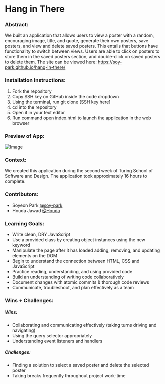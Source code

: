 # Hang in There  

### Abstract:
[//]: <> (Briefly describe what you built and its features. What problem is the app solving? How does this application solve that problem?)

We built an application that allows users to view a poster with a random, encouraging image, title, and quote, generate their own posters, save posters, and view and delete saved posters. This entails that buttons have functionality to switch between views. Users are able to click on posters to store them in the saved posters section, and double-click on saved posters to delete them. The site can be viewed here: https://soy-park.github.io/hang-in-there/

### Installation Instructions:
[//]: <> (What steps does a person have to take to get your app cloned down and running?)

1. Fork the repository 
2. Copy SSH key on GitHub inside the code dropdown
2. Using the terminal, run git clone [SSH key here]
3. cd into the repository
4. Open it in your text editor
5. Run command open index.html to launch the application in the web browser

### Preview of App:
[//]: <> (Provide ONE gif or screenshot of your application - choose the "coolest" piece of functionality to show off.)

![Image](readme-imgs/saved.png)

### Context:
[//]: <> (Give some context for the project here. How long did you have to work on it? How far into the Turing program are you?)

We created this application during the second week of Turing School of Software and Design. The application took approximately 16 hours to complete. 

### Contributors:
[//]: <> (Who worked on this application? Link to their GitHubs.)

- Soyeon Park [@soy-park](https://github.com/soy-park)
- Houda Jawad [@Houda](https://github.com/hjawad22)

### Learning Goals:
[//]: <> (What were the learning goals of this project? What tech did you work with?)

- Write clean, DRY JavaScript
- Use a provided class by creating object instances using the new keyword
- Manipulate the page after it has loaded adding, removing, and updating elements on the DOM
- Begin to understand the connection between HTML, CSS and JavaScript
- Practice reading, understanding, and using provided code
- Build an understanding of writing code collaboratively
- Document changes with atomic commits & thorough code reviews
- Communicate, troubleshoot, and plan effectively as a team

### Wins + Challenges:
[//]: <> (What are 2-3 wins you have from this project? What were some challenges you faced - and how did you get over them?)

##### Wins: 
- Collaborating and communicating effectively (taking turns driving and navigating)
- Using the query selector appropriately 
- Understanding event listeners and handlers 

##### Challenges: 
- Finding a solution to select a saved poster and delete the selected poster
- Taking breaks frequently throughout project work-time 
